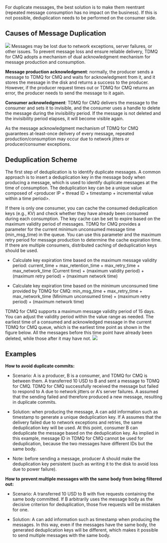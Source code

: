 For duplicate messages, the best solution is to make them reentrant (repeated message consumption has no impact on the business). If this is not possible, deduplication needs to be performed on the consumer side.

## Causes of Message Duplication

![](https://main.qcloudimg.com/raw/a705e5969a503b19fce600ae4b2927be.png)
Messages may be lost due to network exceptions, server failures, or other issues. To prevent message loss and ensure reliable delivery, TDMQ for CMQ adopts a mechanism of dual acknowledgment mechanism for message production and consumption.

**Message production acknowledgment**: normally, the producer sends a message to TDMQ for CMQ and waits for acknowledgment from it, and it stores the message in the disk and returns a success to the producer. However, if the producer request times out or TDMQ for CMQ returns an error, the producer needs to send the message to it again.

**Consumer acknowledgment**: TDMQ for CMQ delivers the message to the consumer and sets it to invisible, and the consumer uses a handle to delete the message during the invisibility period. If the message is not deleted and the invisibility period elapses, it will become visible again.

As the message acknowledgment mechanism of TDMQ for CMQ guarantees at-least-once delivery of every message, repeated production/consumption may occur due to network jitters or producer/consumer exceptions.


## Deduplication Scheme
The first step of deduplication is to identify duplicate messages. A common approach is to insert a deduplication key in the message body when producing a message, which is used to identify duplicate messages at the time of consumption. The deduplication key can be a unique value composed of <producer IP + thread ID + timestamp + incremental value within a time period>.

If there is only one consumer, you can cache the consumed deduplication keys (e.g., KV) and check whether they have already been consumed during each consumption. The key cache can be set to expire based on the maximum validity period of messages. TDMQ for CMQ provides a parameter for the current minimum unconsumed message time (min_msg_time) in the queue. You can use this parameter and the maximum retry period for message production to determine the cache expiration time.
If there are multiple consumers, distributed caching of deduplication keys should be used.

-	Calculate key expiration time based on the maximum message validity period:
current_time + max_retention_time + max_retry_time + max_network_time
(Current time) + (maximum validity period) + (maximum retry period) + (maximum network time)

-	Calculate key expiration time based on the minimum unconsumed time provided by TDMQ for CMQ:
min_msg_time + max_retry_time + max_network_time
(Minimum unconsumed time) + (maximum retry period) + (maximum network time)

 TDMQ for CMQ supports a maximum message validity period of 15 days. You can adjust the validity period within the value range as needed.
 The earliest time of a consumed and acknowledged message in the current TDMQ for CMQ queue, which is the earliest time point as shown in the figure below. All the messages before this time point have already been deleted, while those after it may have not.
![](https://qcloudimg.tencent-cloud.cn/raw/2ceb6921e3a0076f42147a1eb9909784.png)



## Examples
**How to avoid duplicate commits:**

- Scenario: A is a producer, B is a consumer, and TDMQ for CMQ is between them. A transferred 10 USD to B and sent a message to TDMQ for CMQ. TDMQ for CMQ successfully received the message but failed to respond to A due to network jitters or A's server failures. A assumed that the sending failed and therefore produced a new message, resulting in duplicate commits.

- Solution: when producing the message, A can add information such as timestamp to generate a unique deduplication key. If A assumes that the delivery failed due to network exceptions and retries, the same deduplication key will be used. At this point, consumer B can deduplicate the message based on the deduplication key.
As implied in this example, message ID in TDMQ for CMQ cannot be used for deduplication, because the two messages have different IDs but the same body.

- Note: before sending a message, producer A should make the deduplication key persistent (such as writing it to the disk to avoid loss due to power failure).

**How to prevent multiple messages with the same body from being filtered out:**

- Scenario: A transferred 10 USD to B with five requests containing the same body committed. If B arbitrarily uses the message body as the decisive criterion for deduplication, those five requests will be mistaken for one.

- Solution: A can add information such as timestamp when producing the messages. In this way, even if the messages have the same body, the generated deduplication keys will be different, which makes it possible to send multiple messages with the same body.
